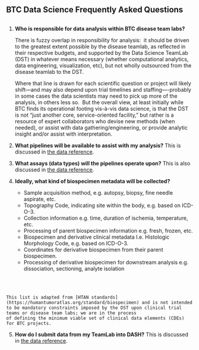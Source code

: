 ## BTC Data Science Frequently Asked Questions

<style>
   .bs-sidebar { display: none; }
</style>

##
1. **Who is responsible for data analysis within BTC disease team labs?**

    There is fuzzy overlap in responsibility for analysis:  it should be driven to the greatest extent possible by the 
    disease teamlab, as reflected in their respective budgets, and supported by the Data Science TeamLab (DST) in whatever
    means necessary (whether computational analytics, data engineering, visualization, etc), but not wholly outsourced
    from the disease teamlab to the DST.

    Where that line is drawn for each scientific question or project will likely shift—and may also depend upon trial timelines 
    and staffing—-probably in some cases the data scientists may need to pick up more of the analysis, in others less so.  But 
    the overall view, at least initially while BTC finds its operational footing vis-à-vis data science, is that the DST is not
    “just another core, service-oriented facility,” but rather is a resource of expert collaborators who devise new methods 
    (when needed), or assist with data gathering/engineering, or provide analytic insight and/or assist with interpretation.

2. **What pipelines will be available to assist with my analysis?**
   This is discussed in [the data reference](index.md#analysis-and-pipelines).

3. **What assays (data types) will the pipelines operate upon?**
   This is also discussed in [the data reference](index.md#analysis-and-pipelines).

4. **Ideally, what kind of biospecimen metadata will be collected?**
    - Sample acquisition method, e.g. autopsy, biopsy, fine needle aspirate, etc.
    - Topography Code, indicating site within the body, e.g. based on ICD-O-3.
    - Collection information e.g. time, duration of ischemia, temperature, etc.
    - Processing of parent biospecimen information e.g. fresh, frozen, etc.
    - Biospecimen and derivative clinical metadata I.e. Histologic Morphology Code, e.g. based on ICD-O-3.
    - Coordinates for derivative biospecimen from their parent biospecimen.
    - Processing of derivative biospecimen for downstream analysis e.g. dissociation, sectioning, analyte isolation 
<br>
<br>

    This list is adapted from [HTAN standards](https://humantumoratlas.org/standard/biospecimen) and is not intended 
	to be mandatory constraints imposed by the DST upon clinical trial teams or disease team labs; we are in the process
	of defining the minimum viable set of clinical data elements (CDEs) for BTC projects.


5. **How do I submit data from my TeamLab into DASH?**
   This is discussed in [the data reference](index.md#submitting-and-tracking).
